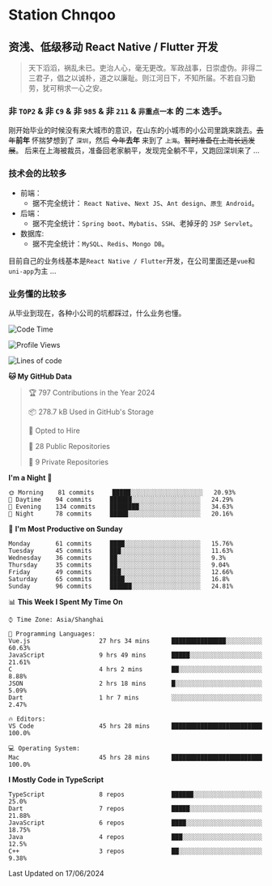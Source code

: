 # Station Chnqoo

## 资浅、低级移动 React Native / Flutter 开发

> 天下滔滔，祸乱未已。吏治人心，毫无更改。军政战事，日崇虚伪。非得二三君子，倡之以诚朴，道之以廉耻。则江河日下，不知所届。不若自习勤劳，犹可稍求一心之安。

### 非 `TOP2` & 非 `C9` & 非 `985` & 非 `211` & `非重点一本` 的 `二本` 选手。

刚开始毕业的时候没有来大城市的意识，在山东的小城市的小公司里跳来跳去。~~去年~~**前年** 怀揣梦想到了 `深圳`，然后 ~~今年~~**去年** 来到了 `上海`。~~暂时准备在上海长远发展~~。
后来在上海被裁员，准备回老家躺平，发现完全躺不平，又跑回深圳来了 ...

### 技术会的比较多

- 前端：
  - 据不完全统计： `React Native`、`Next JS`、`Ant design`、`原生 Android`。
- 后端：
  - 据不完全统计：`Spring boot`、`Mybatis`、`SSH`、老掉牙的 `JSP Servlet`。
- 数据库:
  - 据不完全统计：`MySQL`、`Redis`、`Mongo DB`。

目前自己的业务线基本是`React Native / Flutter`开发，在公司里面还是`vue`和`uni-app`为主 ...

### 业务懂的比较多

从毕业到现在，各种小公司的坑都踩过，什么业务也懂。

<!--START_SECTION:waka-->
![Code Time](http://img.shields.io/badge/Code%20Time-5%2C368%20hrs%2055%20mins-blue)

![Profile Views](http://img.shields.io/badge/Profile%20Views-0-blue)

![Lines of code](https://img.shields.io/badge/From%20Hello%20World%20I%27ve%20Written-260%20Thousand%20lines%20of%20code-blue)

**🐱 My GitHub Data** 

> 🏆 797 Contributions in the Year 2024
 > 
> 📦 278.7 kB Used in GitHub's Storage 
 > 
> 💼 Opted to Hire
 > 
> 📜 28 Public Repositories 
 > 
> 🔑 9 Private Repositories  
 > 
**I'm a Night 🦉** 

```text
🌞 Morning    81 commits     █████░░░░░░░░░░░░░░░░░░░░   20.93% 
🌆 Daytime    94 commits     ██████░░░░░░░░░░░░░░░░░░░   24.29% 
🌃 Evening    134 commits    ████████░░░░░░░░░░░░░░░░░   34.63% 
🌙 Night      78 commits     █████░░░░░░░░░░░░░░░░░░░░   20.16%

```
📅 **I'm Most Productive on Sunday** 

```text
Monday       61 commits     ████░░░░░░░░░░░░░░░░░░░░░   15.76% 
Tuesday      45 commits     ███░░░░░░░░░░░░░░░░░░░░░░   11.63% 
Wednesday    36 commits     ██░░░░░░░░░░░░░░░░░░░░░░░   9.3% 
Thursday     35 commits     ██░░░░░░░░░░░░░░░░░░░░░░░   9.04% 
Friday       49 commits     ███░░░░░░░░░░░░░░░░░░░░░░   12.66% 
Saturday     65 commits     ████░░░░░░░░░░░░░░░░░░░░░   16.8% 
Sunday       96 commits     ██████░░░░░░░░░░░░░░░░░░░   24.81%

```


📊 **This Week I Spent My Time On** 

```text
⌚︎ Time Zone: Asia/Shanghai

💬 Programming Languages: 
Vue.js                   27 hrs 34 mins      ███████████████░░░░░░░░░░   60.63% 
JavaScript               9 hrs 49 mins       █████░░░░░░░░░░░░░░░░░░░░   21.61% 
C                        4 hrs 2 mins        ██░░░░░░░░░░░░░░░░░░░░░░░   8.88% 
JSON                     2 hrs 18 mins       █░░░░░░░░░░░░░░░░░░░░░░░░   5.09% 
Dart                     1 hr 7 mins         ░░░░░░░░░░░░░░░░░░░░░░░░░   2.47%

🔥 Editors: 
VS Code                  45 hrs 28 mins      █████████████████████████   100.0%

💻 Operating System: 
Mac                      45 hrs 28 mins      █████████████████████████   100.0%

```

**I Mostly Code in TypeScript** 

```text
TypeScript               8 repos             ██████░░░░░░░░░░░░░░░░░░░   25.0% 
Dart                     7 repos             █████░░░░░░░░░░░░░░░░░░░░   21.88% 
JavaScript               6 repos             ████░░░░░░░░░░░░░░░░░░░░░   18.75% 
Java                     4 repos             ███░░░░░░░░░░░░░░░░░░░░░░   12.5% 
C++                      3 repos             ██░░░░░░░░░░░░░░░░░░░░░░░   9.38%

```



 Last Updated on 17/06/2024
<!--END_SECTION:waka-->

<!---
ChenqiaoStation/ChenqiaoStation is a ✨ special ✨ repository because its `README.md` (this file) appears on your GitHub profile.
You can click the Preview link to take a look at your changes.
--->
